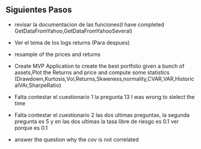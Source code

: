## Siguientes Pasos

* revisar la documentacion de las funciones(I have completed GetDataFromYahoo,GetDataFromYahooSeveral)

* Ver el tema de los logs returns (Para despues)

* resample of the prices and returns 

* Create MVP Application to create the best portfolio given a bunch of assets,Plot the Returns and price and compute some statistics (Drawdown,Kurtosis,Vol,Returns,Skweness,normality,CVAR,VAR,HistoricalVAr,SharpeRatio)

* Falta contestar el cuestionario 1 la pregunta 13 I was wrong to slelect the time

* Falta contestar el cuestionario 2 las dos ultimas preguntas, la segunda pregunta es 5 y en las dos ultimas la tasa libre de riesgo es 0.1 ver porque es 0.1

* answer the question why the cov is not correlated
